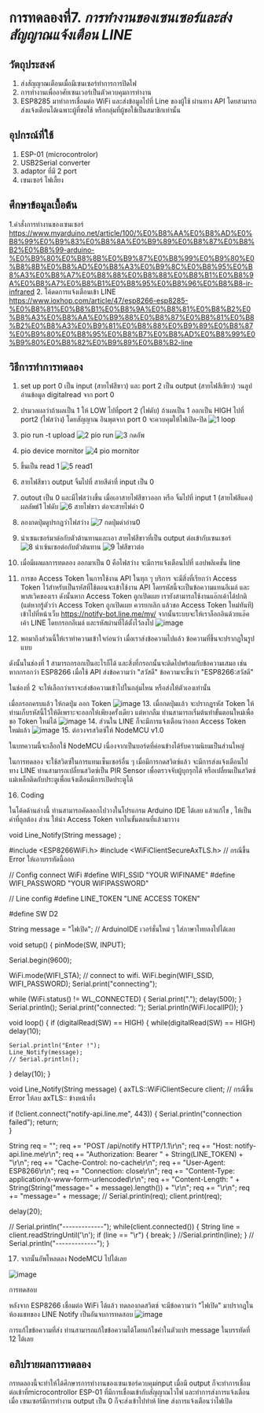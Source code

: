 # การทดลองที่7. _การทำงานของเซนเซอร์และส่งสัญญาณแจ้งเตือน LINE_

## วัตถุประสงค์
1. ส่งสัญญาณเตือนเมื่อมีเซนเซอร์ทำการการปิดไฟ
2. การทำงานเพื่ออาศัยเซนเวอร์เป็นตัวควบคุมการทำงาน 
3. ESP8285 มาทำการเชื่อมต่อ WiFi และส่งข้อมูลไปที่ Line ของผู้ใช้ ผ่านทาง API  โดยสามารถส่งแจ้งเตือนได้เฉพาะผู้ที่ขอใช้ หรือกลุ่มที่ผู้ขอใช้เป็นสมาชิกเท่านั้น
## อุปกรณ์ที่ใช้
1. ESP-01 (microcontrolor)
2. USB2Serial converter
3. adaptor ที่มี 2 port
4. เซนเซอร์ ไฟเลี้ยง

## ศึกษาข้อมูลเบื้อต้น
1.คำสั่งการทำงานของเซนเซอร์ https://www.myarduino.net/article/100/%E0%B8%AA%E0%B8%AD%E0%B8%99%E0%B9%83%E0%B8%8A%E0%B9%89%E0%B8%87%E0%B8%B2%E0%B8%99-arduino-%E0%B9%80%E0%B8%8B%E0%B9%87%E0%B8%99%E0%B9%80%E0%B8%8B%E0%B8%AD%E0%B8%A3%E0%B9%8C%E0%B8%95%E0%B8%A3%E0%B8%A7%E0%B8%88%E0%B8%88%E0%B8%B1%E0%B8%9A%E0%B8%A7%E0%B8%B1%E0%B8%95%E0%B8%96%E0%B8%B8-ir-infrared
2. โค้ดดการแจ้งเตือนเข้า LINE https://www.ioxhop.com/article/47/esp8266-esp8285-%E0%B8%81%E0%B8%B1%E0%B8%9A%E0%B8%81%E0%B8%B2%E0%B8%A3%E0%B8%AA%E0%B9%88%E0%B8%87%E0%B8%81%E0%B8%B2%E0%B8%A3%E0%B9%81%E0%B8%88%E0%B9%89%E0%B8%87%E0%B9%80%E0%B8%95%E0%B8%B7%E0%B8%AD%E0%B8%99%E0%B9%80%E0%B8%82%E0%B9%89%E0%B8%B2-line
## วิธีการทำการทดลอง
1. set up port 0 เป็น input (สายไฟสีขาว) และ port 2 เป็น output (สายไฟสีเขียว) วนลูป อ่านข้อมูล digitalread จาก port 0

2. ปรมวลผลว่าถ้าผลเป็น 1 ให้ LOW ไปที่port 2 (ไฟดับ) ถ้าผลเป็น 1 ออกเป็น HIGH ไปที่ port2 (ไฟสว่าง) โดยสัญญาณ อินพุตจาก port 0 จะควบคุมให้ไฟเปิด-ปิด 
![1 loop](https://user-images.githubusercontent.com/80879653/112177448-8226df00-8c2b-11eb-8213-85b78c2b12a8.png)

3. pio run -t upload
![2  pio run](https://user-images.githubusercontent.com/80879653/112177504-923ebe80-8c2b-11eb-9131-e108e53a9768.png)
![3  กดอัพ](https://user-images.githubusercontent.com/80879653/112323210-2704f300-8ce4-11eb-9203-f0ffd1d6f2ac.png)


4. pio device mornitor
 ![4  pio mornitor](https://user-images.githubusercontent.com/80879653/112177736-c4502080-8c2b-11eb-825a-1c5fee839130.png)
5. ขึ้นเป็น read 1
 ![5 read1](https://user-images.githubusercontent.com/80879653/112177835-db8f0e00-8c2b-11eb-9350-61fc8a69992d.png)

6. สายไฟสีขาว output จิ้มไปที่ สายสีดำที่ input เป็น 0
7. outout เป็น 0 และมีไฟสว่างขึ้น เมื่อเอาสายไฟสีขาวออก หรือ จิ้มไปที่ input 1 (สายไฟสีแดง) ผลลัพธ์1 ไฟดับ
![6 สายไฟขาว ต่อจะสายไฟดำ 0](https://user-images.githubusercontent.com/80879653/112178377-43ddef80-8c2c-11eb-8d07-84690d45e4fa.png)
8. ลองกดปุ่มดูปรกฏว่าไฟสว่าง 
![7 กดปุ่มดำอ่าน0](https://user-images.githubusercontent.com/80879653/112181437-07f85980-8c2f-11eb-8309-bf032eb1a02c.png)
9. นำเซนเซอร์มาต่อกับตัวต้านทานและเอา สายไฟสีขาวที่เป็น output ต่อเข้ากับเซนเซอร์ 
![8 นำเซ้นเซอต่อกับตัวต้นทาน](https://user-images.githubusercontent.com/80879653/112181615-2c543600-8c2f-11eb-8695-e2ea000b0366.png)
![9 ไฟสีขาวต่อ](https://user-images.githubusercontent.com/80879653/112181642-31b18080-8c2f-11eb-95fb-cfbdf7f0481b.png)
10. เมื่อมีผลผลการทดลอง ออกมาเป็น 0 คือไฟสว่าง จะมีการแจ้งเตือนไปที่ แอปพลิเคชั่น line 
11. การขอ Access Token
ในการใช้งาน API ในทุก ๆ บริการ จะมีสิ่งที่เรียกว่า Access Token ไว้สำหรับเป็นรหัสที่ใช้ตอนจะเข้าใช้งาน API โดยรหัสนี้จะเป็นข้อความแทนอีเมล์ และพาสเวิคของเรา ดังนั้นหาก Access Token ถูกเปิดเผย เรายังสามารถใช้งานแอ๊กเค้าได้ปกติ (แต่หากรู้ตัวว่า Access Token ถูกเปิดเผย ควรยกเลิก แล้วขอ Access Token ใหม่ทันที)
เข้าไปที่หน้าเว็บ https://notify-bot.line.me/my/ จากนั้นระบบจะให้เราล็อกอินด้วยแอ๊คเค้า LINE โดยกรอกอีเมล์ และรหัสผ่านที่ได้ตั้งไว้ลงไป
![image](https://user-images.githubusercontent.com/80879653/113088819-97de6a80-9210-11eb-925e-213e4a039154.png)
12. พอมาถึงส่วนนี้ให้เราทำความเข้าใจก่อนว่า เมื่อเราส่งข้อความไปแล้ว ข้อความที่ขึ้นจะปรากฏในรูปแบบ

[ชื่อ Token]: [ข้อความ]

ดังนั้นในช่องที่ 1 สามารถกรอกเป็นอะไรก็ได้ และสิ่งที่กรอกนั้นจะติดไปพร้อมกับข้อความเสมอ เช่น หากกรอกว่า ESP8266 เมื่อใช้ API ส่งข้อความว่า "สวัสดี" ข้อความจะขึ้นว่า "ESP8266:สวัสดี"

ในช่องที่ 2 จะให้เลือกว่าเราจะส่งข้อความเข้าไปในกลุ่มไหน หรือส่งให้ตัวเองเท่านั้น

เมื่อกรอกครบแล้ว ให้กดปุ่ม ออก Token
![image](https://user-images.githubusercontent.com/80879653/113088864-b47aa280-9210-11eb-96d6-21d9ee6181f4.png)
13. เมื่อกดปุ่มแล้ว จะปรากฏรหัส Token ให้ท่านเก็บรหัสนี้ไว้ให้ดีเพราะจะออกให้เพียงครั้งเดียว แต่หากลืม ท่านสามารถเริ่มต้นทำขั้นตอนใหม่เพื่อขอ Token ใหม่ได้
![image](https://user-images.githubusercontent.com/80879653/113088918-cf4d1700-9210-11eb-8629-d7318a16e676.png)
14. ส่วนใน LINE ก็จะมีการแจ้งเตือนว่าออก Access Token ใหม่แล้ว
![image](https://user-images.githubusercontent.com/80879653/113088956-de33c980-9210-11eb-8520-508b59537b20.png)
15. ต่อวงจรสวิตซ์ให้ NodeMCU v1.0

ในบทความนี้จะเลือกใช้ NodeMCU เนื่องจากเป็นบอร์ดที่ค่อนข้างได้รับความนิยมเป็นส่วนใหญ่

ในการทดลอง จะใช้สวิตซ์ในการแทนเซ็นเซอร์อื่น ๆ เมื่อมีการกดสวิตซ์แล้ว จะมีการส่งแจ้งเตือนไปทาง LINE ท่านสามารถเปลี่ยนสวิตซ์เป็น PIR Sensor เพื่อตรวจจับผู้บุกรุกได้ หรือเปลี่ยนเป็นสวิตซ์แม่เหล็กติดกับประตูเพื่อแจ้งเตือนมีการเปิดประตูได้

16. Coding

ในโค้ดด้านล่างนี้ ท่านสามารถคัดลอกไปวางในโปรแกรม Arduino IDE ได้เลย แล้วแก้ไข , ให้เป็นค่าที่ถูกต้อง ส่วน ให้นำ Access Token จากในขั้นตอนที่แล้วมาวาง

void Line_Notify(String message) ;

#include <ESP8266WiFi.h>
#include <WiFiClientSecureAxTLS.h> // กรณีขึ้น Error ให้เอาบรรทัดนี้ออก

// Config connect WiFi
#define WIFI_SSID "YOUR WIFINAME"
#define WIFI_PASSWORD "YOUR WIFIPASSWORD"

// Line config
#define LINE_TOKEN "LINE ACCESS TOKEN"

#define SW D2

String message = "ไฟเปิด"; // ArduinoIDE เวอร์ชั่นใหม่ ๆ ใส่ภาษาไทยลงไปได้เลย

void setup() {
  pinMode(SW, INPUT);

  Serial.begin(9600);

  WiFi.mode(WIFI_STA);
  // connect to wifi.
  WiFi.begin(WIFI_SSID, WIFI_PASSWORD);
  Serial.print("connecting");

  while (WiFi.status() != WL_CONNECTED) {
    Serial.print(".");
    delay(500);
  }
  Serial.println();
  Serial.print("connected: ");
  Serial.println(WiFi.localIP());
}

void loop() {
  if (digitalRead(SW) == HIGH) {
    while(digitalRead(SW) == HIGH) delay(10);

    Serial.println("Enter !");
    Line_Notify(message);
    // Serial.println();
  }
  delay(10);
}

void Line_Notify(String message) {
  axTLS::WiFiClientSecure client; // กรณีขึ้น Error ให้ลบ axTLS:: ข้างหน้าทิ้ง

  if (!client.connect("notify-api.line.me", 443)) {
    Serial.println("connection failed");
    return;   
  }

  String req = "";
  req += "POST /api/notify HTTP/1.1\r\n";
  req += "Host: notify-api.line.me\r\n";
  req += "Authorization: Bearer " + String(LINE_TOKEN) + "\r\n";
  req += "Cache-Control: no-cache\r\n";
  req += "User-Agent: ESP8266\r\n";
  req += "Connection: close\r\n";
  req += "Content-Type: application/x-www-form-urlencoded\r\n";
  req += "Content-Length: " + String(String("message=" + message).length()) + "\r\n";
  req += "\r\n";
  req += "message=" + message;
  // Serial.println(req);
  client.print(req);
    
  delay(20);

  // Serial.println("-------------");
  while(client.connected()) {
    String line = client.readStringUntil('\n');
    if (line == "\r") {
      break;
    }
    //Serial.println(line);
  }
  // Serial.println("-------------");
}

17. จากนั้นอัพโหลดลง NodeMCU ไปได้เลย

![image](https://user-images.githubusercontent.com/80879653/113089071-16d3a300-9211-11eb-8d02-bd02ffe12a04.png)

การทดสอบ

หลังจาก ESP8266 เชื่อมต่อ WiFi ได้แล้ว ทดลองกดสวิตซ์ จะมีข้อความว่า "ไฟเปิด" มาปรากฏในห้องแชทของ LINE Notify เป็นอันจบการทดสอบ
![image](https://user-images.githubusercontent.com/80879653/113089083-1dfab100-9211-11eb-822e-b55e9da9a41b.png)

การแก้ไขข้อความที่ส่ง
ท่านสามารถแก้ไขข้อความได้โดยแก้ไขคำในตัวแปร message ในบรรทัดที่ 12 ได้เลย
## อภิปรายผลการทดลอง
กรทดลองนี้จะทำให้ได้ศึกษารการทำงานของเซนเซอร์ควบคุมinput เมื่อมี output ก็จะทำการเชื่อมต่อเข้าที่microcontrollor ESP-01 ที่มีการเชื่อมเข้ากับสัญญาณไวไฟ และทำการส่งการแจ้งเตือนเมื่อ เซนเซอร์มีการทำงาน output เป็น 0 ก็จะส่งเข้าไปทำห้ line ส่งการแจ้งเตือนว่าไฟเปิด  
